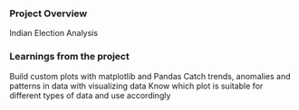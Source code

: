 ### Project Overview

 Indian Election Analysis




### Learnings from the project

 Build custom plots with matplotlib and Pandas
Catch trends, anomalies and patterns in data with visualizing data
Know which plot is suitable for different types of data and use accordingly


